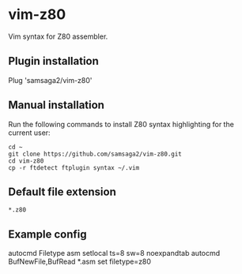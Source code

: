 vim-z80
=======

Vim syntax for Z80 assembler.

## Plugin installation
Plug 'samsaga2/vim-z80'

## Manual installation
Run the following commands to install Z80 syntax highlighting for the current user:
````
cd ~
git clone https://github.com/samsaga2/vim-z80.git
cd vim-z80
cp -r ftdetect ftplugin syntax ~/.vim
````

## Default file extension
`*.z80`

## Example config
autocmd Filetype asm setlocal ts=8 sw=8 noexpandtab
autocmd BufNewFile,BufRead *.asm set filetype=z80
